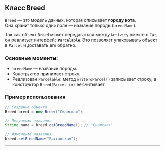 ## Класс Breed

`Breed` — это модель данных, которая описывает **породу кота**.  
Она хранит только одно поле — название породы (`breedName`).

Так как объект `Breed` может передаваться между `Activity` вместе с `Cat`,  
он реализует интерфейс **`Parcelable`**. Это позволяет упаковывать объект в `Parcel` и доставать его обратно.

### Основные моменты:

- `breedName` — название породы.
- Конструктор принимает строку.
- Реализован `Parcelable`: метод `writeToParcel()` записывает строку, а конструктор `Breed(Parcel in)` её считывает.

### Пример использования

```java
// Создание объекта
Breed breed = new Breed("Сиамская");

// Получение названия
String name = breed.getBreedName(); // "Сиамская"

// Изменение названия
breed.setBreedName("Британская");
```

---
